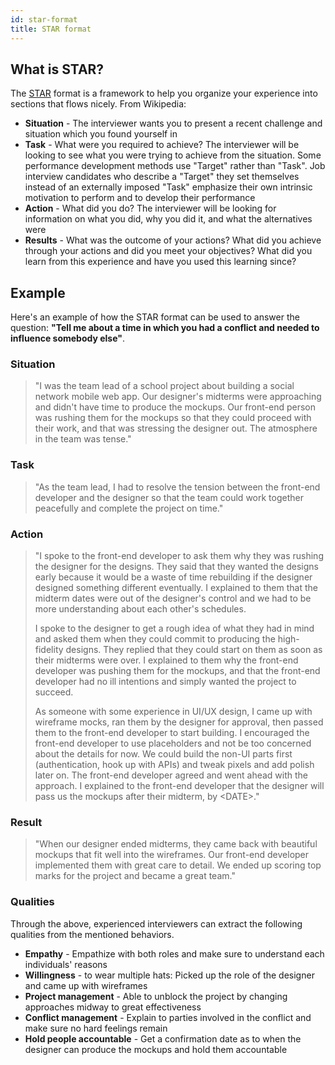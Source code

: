 ```yaml
---
id: star-format
title: STAR format
---
```


## What is STAR?

The [STAR](https://en.wikipedia.org/wiki/Situation,_task,_action,_result) format is a framework to help you organize your experience into sections that flows nicely. From Wikipedia:

- **Situation** - The interviewer wants you to present a recent challenge and situation which you found yourself in
- **Task** - What were you required to achieve? The interviewer will be looking to see what you were trying to achieve from the situation. Some performance development methods use "Target" rather than "Task". Job interview candidates who describe a "Target" they set themselves instead of an externally imposed "Task" emphasize their own intrinsic motivation to perform and to develop their performance
- **Action** - What did you do? The interviewer will be looking for information on what you did, why you did it, and what the alternatives were
- **Results** - What was the outcome of your actions? What did you achieve through your actions and did you meet your objectives? What did you learn from this experience and have you used this learning since?

## Example

Here's an example of how the STAR format can be used to answer the question: **"Tell me about a time in which you had a conflict and needed to influence somebody else"**.

### Situation

> "I was the team lead of a school project about building a social network mobile web app. Our designer's midterms were approaching and didn't have time to produce the mockups. Our front-end person was rushing them for the mockups so that they could proceed with their work, and that was stressing the designer out. The atmosphere in the team was tense."

### Task

> "As the team lead, I had to resolve the tension between the front-end developer and the designer so that the team could work together peacefully and complete the project on time."

### Action

> "I spoke to the front-end developer to ask them why they was rushing the designer for the designs. They said that they wanted the designs early because it would be a waste of time rebuilding if the designer designed something different eventually. I explained to them that the midterm dates were out of the designer's control and we had to be more understanding about each other's schedules.
>
> I spoke to the designer to get a rough idea of what they had in mind and asked them when they could commit to producing the high-fidelity designs. They replied that they could start on them as soon as their midterms were over. I explained to them why the front-end developer was pushing them for the mockups, and that the front-end developer had no ill intentions and simply wanted the project to succeed.
>
> As someone with some experience in UI/UX design, I came up with wireframe mocks, ran them by the designer for approval, then passed them to the front-end developer to start building. I encouraged the front-end developer to use placeholders and not be too concerned about the details for now. We could build the non-UI parts first (authentication, hook up with APIs) and tweak pixels and add polish later on. The front-end developer agreed and went ahead with the approach. I explained to the front-end developer that the designer will pass us the mockups after their midterm, by &lt;DATE&gt;."

### Result

> "When our designer ended midterms, they came back with beautiful mockups that fit well into the wireframes. Our front-end developer implemented them with great care to detail. We ended up scoring top marks for the project and became a great team."

### Qualities

Through the above, experienced interviewers can extract the following qualities from the mentioned behaviors.

- **Empathy** - Empathize with both roles and make sure to understand each individuals' reasons
- **Willingness** - to wear multiple hats: Picked up the role of the designer and came up with wireframes
- **Project management** - Able to unblock the project by changing approaches midway to great effectiveness
- **Conflict management** - Explain to parties involved in the conflict and make sure no hard feelings remain
- **Hold people accountable** - Get a confirmation date as to when the designer can produce the mockups and hold them accountable
